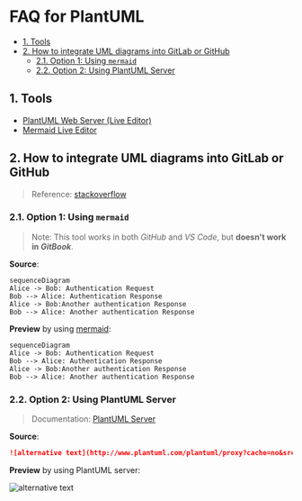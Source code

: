 # FAQ for PlantUML<!-- omit in toc -->

- [1. Tools](#1-tools)
- [2. How to integrate UML diagrams into GitLab or GitHub](#2-how-to-integrate-uml-diagrams-into-gitlab-or-github)
  - [2.1. Option 1: Using `mermaid`](#21-option-1-using-mermaid)
  - [2.2. Option 2: Using PlantUML Server](#22-option-2-using-plantuml-server)

## 1. Tools

- [PlantUML Web Server (Live Editor)](http://www.plantuml.com/plantuml)
- [Mermaid Live Editor](https://mermaid.live/)

## 2. How to integrate UML diagrams into GitLab or GitHub

> Reference: [stackoverflow](https://stackoverflow.com/a/32771815)

### 2.1. Option 1: Using `mermaid`

> Note: This tool works in both *GitHub* and *VS Code*, but **doesn't work in *GitBook***.

**Source**:

```uml
sequenceDiagram
Alice -> Bob: Authentication Request
Bob --> Alice: Authentication Response
Alice -> Bob:Another authentication Response
Bob --> Alice: Another authentication Response
```

**Preview** by using [mermaid](https://mermaid-js.github.io/):

```mermaid
sequenceDiagram
Alice -> Bob: Authentication Request
Bob --> Alice: Authentication Response
Alice -> Bob:Another authentication Response
Bob --> Alice: Another authentication Response
```

### 2.2. Option 2: Using PlantUML Server

> Documentation: [PlantUML Server](http://plantuml.com/server.html)

**Source**:

```markdown
![alternative text](http://www.plantuml.com/plantuml/proxy?cache=no&src=https://raw.github.com/plantuml/plantuml-server/master/src/main/webapp/resource/test2diagrams.txt)
```

**Preview** by using PlantUML server:

![alternative text](http://www.plantuml.com/plantuml/proxy?cache=no&src=https://raw.github.com/plantuml/plantuml-server/master/src/main/webapp/resource/test2diagrams.txt)
